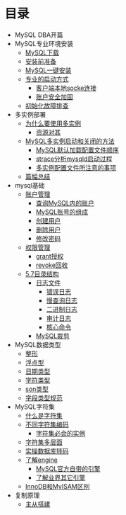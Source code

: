 # 目录

- MySQL DBA开篇
- MySQL专业环境安装
	- [MySQL下载](2-MySQL专业安装.md#MySQL下载)
	- [安装前准备](2-MySQL专业安装.md#安装前准备)
	- [MySQL一键安装](2-MySQL专业安装.md#MySQL一键安装)
	- [专业的启动方式](2-MySQL专业安装.md#专业的启动方式)
		- [客户端本地socke连接](2-MySQL专业安装.md#客户端本地socke连接)
		- [账户安全加固](2-MySQL专业安装.md#账户安全加固)
	- [初始化故障排查](2-MySQL专业安装.md#初始化故障排查)
- 多实例部署
	- [为什么要使用多实例](3-多实例部署.md#为什么要使用多实例)
		- [资源对其](3-多实例部署.md#资源对其)
	- [MySQL多实例启动和关闭的方法](3-多实例部署.md#MySQL多实例启动和关闭的方法)
		- [MySQL默认加载配置文件顺序](3-多实例部署.md#MySQL默认加载配置文件顺序)
		- [strace分析mysqld启动过程](3-多实例部署.md#strace分析mysqld启动过程)
		- [多实例配置文件所注意的事项](3-多实例部署.md#多实例配置文件所注意的事项)
	- [篇幅总结](3-多实例部署.md#篇幅总结)
- mysql基础
	- [账户管理](账户管理.md#账户管理)
		- [查询MySQL内的账户](账户管理.md#查询MySQL内的账户)
		- [MySQL账号的组成](账户管理.md#MySQL账号的组成)
		- [创建用户](账户管理.md#创建用户)
		- [删除用户](账户管理.md#删除用户)
		- [修改密码](账户管理.md#修改密码)
	- [权限管理](账户管理.md#权限管理)
		- [grant授权](账户管理.md#grant授权)
		- [revoke回收](账户管理.md#revoke回收)  
	- [5.7目录结构](Data_dir.md#5.7目录结构)
		- [日志文件](Data_dir.md#日志文件)
			- [错误日志](Data_dir.md#错误日志)
			- [慢查询日志](Data_dir.md#慢查询日志)
			- [二进制日志](Data_dir.md#二进制日志)
			- [审计日志](Data_dir.md#审计日志)
			- [核心命令](Data_dir.md#核心命令)
		- [MySQL裁剪](Data_dir.md#MySQL裁剪)
- MySQL数据类型
	- [整形](数据类型.md#整形)
	- [浮点型](数据类型.md#浮点型)
	- [日期类型](数据类型.md#日期类型)
	- [字符类型](数据类型.md#字符类型)
	- [son类型](数据类型.md#json类型)
	- [字段类型规范](数据类型.md#字段类型规范)
- MySQL字符集
	- [什么是字符集](字符集.md#什么是字符集)
	- [不同字符集编码](字符集.md#不同字符集编码)
		- [字符集必会的实例](字符集.md#字符集必会的实例)
	- [字符集多层面](字符集.md#字符集多层面)
	- [实操数据库转码](字符集.md#实操数据库转码)
	- [了解engine](字符集.md#了解engine)
		- [MySQL官方自带的引擎](字符集.md#MySQL官方自带的引擎)
		- [了解业界其它引擎](字符集.md#了解业界其它引擎)
	- [InnoDB和MyISAM区别](字符集.md#InnoDB和MyISAM区别)		
- 复制原理
	- [主从搭建](复制原理1.md#主从搭建)
		
